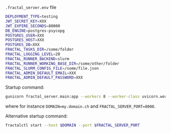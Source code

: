 
`.fractal_server.env` file
```bash
DEPLOYMENT_TYPE=testing
JWT_SECRET_KEY=XXX
JWT_EXPIRE_SECONDS=80000
DB_ENGINE=postgres-psycopg
POSTGRES_USER=XXX
POSTGRES_HOST=XXX
POSTGRES_DB=XXX
FRACTAL_TASKS_DIR=/some/folder
FRACTAL_LOGGING_LEVEL=20
FRACTAL_RUNNER_BACKEND=slurm
FRACTAL_RUNNER_WORKING_BASE_DIR=/some/other/folder
FRACTAL_SLURM_CONFIG_FILE=/some/file.json
FRACTAL_ADMIN_DEFAULT_EMAIL=XXX
FRACTAL_ADMIN_DEFAULT_PASSWORD=XXX
```

Startup command:
```bash
gunicorn fractal_server.main:app --workers 8 --worker-class uvicorn.workers.UvicornWorker --bind $DOMAIN:$FRACTAL_SERVER_PORT --access-logfile server_logs/fractal-server.out --error-logfile server_logs/fractal-server.err
```
where for instance `DOMAIN=my.domain.ch` and `FRACTAL_SERVER_PORT=8000`.

Alternative startup command:
```bash
fractalctl start --host $DOMAIN --port $FRACTAL_SERVER_PORT
```

